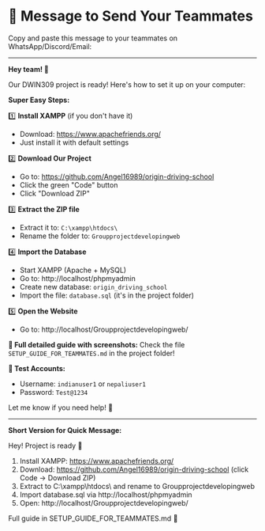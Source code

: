 # 📱 Message to Send Your Teammates

Copy and paste this message to your teammates on WhatsApp/Discord/Email:

---

**Hey team! 👋**

Our DWIN309 project is ready! Here's how to set it up on your computer:

**Super Easy Steps:**

1️⃣ **Install XAMPP** (if you don't have it)
   - Download: https://www.apachefriends.org/
   - Just install it with default settings

2️⃣ **Download Our Project**
   - Go to: https://github.com/Angel16989/origin-driving-school
   - Click the green "Code" button
   - Click "Download ZIP"

3️⃣ **Extract the ZIP file**
   - Extract it to: `C:\xampp\htdocs\`
   - Rename the folder to: `Groupprojectdevelopingweb`

4️⃣ **Import the Database**
   - Start XAMPP (Apache + MySQL)
   - Go to: http://localhost/phpmyadmin
   - Create new database: `origin_driving_school`
   - Import the file: `database.sql` (it's in the project folder)

5️⃣ **Open the Website**
   - Go to: http://localhost/Groupprojectdevelopingweb/

**📖 Full detailed guide with screenshots:**
Check the file `SETUP_GUIDE_FOR_TEAMMATES.md` in the project folder!

**🧪 Test Accounts:**
- Username: `indianuser1` or `nepaliuser1`
- Password: `Test@1234`

Let me know if you need help! 💪

---

**Short Version for Quick Message:**

Hey! Project is ready 🚗
1. Install XAMPP: https://www.apachefriends.org/
2. Download: https://github.com/Angel16989/origin-driving-school (click Code → Download ZIP)
3. Extract to C:\xampp\htdocs\ and rename to Groupprojectdevelopingweb
4. Import database.sql via http://localhost/phpmyadmin
5. Open: http://localhost/Groupprojectdevelopingweb/

Full guide in SETUP_GUIDE_FOR_TEAMMATES.md 📖
